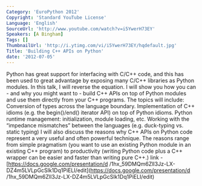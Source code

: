```yaml
---
Category: 'EuroPython 2012'
Copyright: 'Standard YouTube License'
Language: 'English'
SourceUrl: 'http://www.youtube.com/watch?v=i5YwerH73EY'
Speakers: [A Bingham]
Tags: []
ThumbnailUrl: 'http://i.ytimg.com/vi/i5YwerH73EY/hqdefault.jpg'
Title: 'Building C++ APIs on Python'
date: '2012-07-05'
---
```

Python has great support for interfacing with C/C++ code, and this has been
used to great advantage by exposing many C/C++ libraries as Python modules. In
this talk, I will reverse the equation. I will show you how you can - and why
you might want to - build C++ APIs on top of Python modules and use them
directly from your C++ programs. The topics will include: Conversion of types
across the language boundary. Implementation of C++ idioms (e.g. the
begin()/end() iterator API) on top of Python idioms. Python runtime
management: initialization, module loading, etc. Working with the “impedance
mismatches” between the languages (e.g. duck-typing vs. static typing) I will
also discuss the reasons why C++ APIs on Python code represent a very useful
and often powerful technique. The reasons range from simple pragmatism (you
want to use an existing Python module in an existing C++ program) to
productivity (writing Python code plus a C++ wrapper can be easier and faster
than writing pure C++.) link - [https://docs.google.com/presentation/d
/1hx_59DMQm6ZlI3Jz-LX-
DZ4m5LVLpGcSlk1Dq1PiELI/edit](https://docs.google.com/presentation/d
/1hx_59DMQm6ZlI3Jz-LX-DZ4m5LVLpGcSlk1Dq1PiELI/edit)
